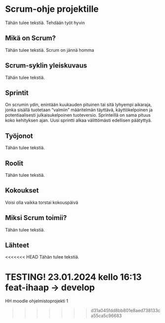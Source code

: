 # Scrum-ohje projektille
Tähän tulee tekstiä.
Tehdään työt hyvin


## Mikä on Scrum?
Tähän tulee tekstiä.
Scrum on jännä homma


## Scrum-syklin yleiskuvaus
Tähän tulee tekstiä.



## Sprintit
On scrumin ydin, enintään kuukauden pituinen tai sitä lyhyempi aikaraja, jonka sisällä tuotetaan “valmiin” määritelmän täyttävä, käyttökelpoinen ja potentiaalisesti julkaisukelpoinen tuoteversio. Sprinteillä on sama pituus koko kehityksen ajan. Uusi sprintti alkaa välittömästi edellisen päätyttyä.



## Työjonot
Tähän tulee tekstiä.



## Roolit
Tähän tulee tekstiä.



## Kokoukset
Voisi olla vaikka torstai kokouspäivä



## Miksi Scrum toimii?
Tähän tulee tekstiä.



## Lähteet
<<<<<<< HEAD
Tähän tulee tekstiä.

TESTING! 23.01.2024 kello 16:13 feat-ihaap -> develop
=======
HH moodle ohjelmistoprojekti 1
>>>>>>> d31a045fdd8bb801e8aed738133ca55ca5c96683
